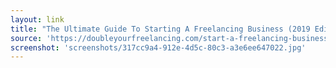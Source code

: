 ```yaml
---
layout: link
title: "The Ultimate Guide To Starting A Freelancing Business (2019 Edition) - Double Your Freelancing"
source: 'https://doubleyourfreelancing.com/start-a-freelancing-business/'
screenshot: 'screenshots/317cc9a4-912e-4d5c-80c3-a3e6ee647022.jpg'
---
```


